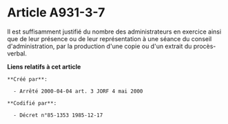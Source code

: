 # Article A931-3-7

Il est suffisamment justifié du nombre des administrateurs en exercice ainsi que de leur présence ou de leur représentation à
une séance du conseil d'administration, par la production d'une copie ou d'un extrait du procès-verbal.

**Liens relatifs à cet article**

	**Créé par**:

	  - Arrêté 2000-04-04 art. 3 JORF 4 mai 2000

	**Codifié par**:

	  - Décret n°85-1353 1985-12-17
